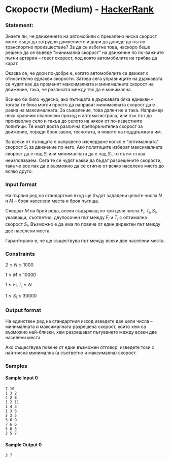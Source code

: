# Скорости (Medium) - [HackerRank](<https://www.hackerrank.com/contests/sda-hw-12-2023/challenges/challenge-2799>)


### Statement:

Знаете ли, че движението на автомобили с прекалено ниска скорост може също да затрудни движението и дори да доведе до пътно транспортно произшествие? За да се избегне това, наскоро беше решено да се въведе "минимална скорост" на движение по по-важните пътни артерии – тоест скорост, под която автомобилите не трябва да карат.

Оказва се, че дори по-добре е, когато автомобилите се движат с относително еднакви скорости. Затова сега управниците на държавата се чудят как да променят максималната и минималната скорост на движение, така, че разликата между тях да е минимална.

Всичко би било чудесно, ако пътищата в държавата бяха еднакви – тогава те биха могли просто да направят минималната скорост да е равна на максималната. За съжаление, това далеч не е така. Например нека сравним планински проход и автомагистрала, или пък път до произволно село и такъв до селото на някои от по-известните политици. Те имат доста различна препоръчителна скорост за движение, поради броя завои, теснотата, и нивото на поддръжката им.

За всеки от пътищата е направено изследване колко е "оптималната" скорост $S_i$ за движение по него. Ако политиците изберат максималната скорост да е под $S_i$ или минималната да е над $S_i$, то пътят става неизползваем. Сега те се чудят какви да бъдат разрешените скорости, така че все пак да е възможно да се стигне от всяко населено място до всяко друго.


### Input format

На първия ред на стандартния вход ще бъдат зададени целите числа $N$ и $M$ – броя населени места и броя пътища. 

Следват $M$ на брой реда, всеки съдържащ по три цели числа $F_i, T_i, S_i$, указващи, съответно, двупосочен път между $F_i$ и $T_i$ с оптимална скорост $S_i$. Възможно е да има по повече от един директен път между две населени места. 

Гарантирано е, че ще съществува път между всеки две населени места.


### Constraints

$2 \le N \le 1000$

$1 \le M \le 10000$

$1 \le F_i, T_i \le N$

$1 \le S_i \le 30000$

### Output format

На единствен ред на стандартния изход изведете две цели числа – минималната и максималната разрешена скорост, които хем са възможно най-близки, хем разрешават пътуването между всеки две населени места. 

Ако съществува повече от един възможен отговор, изведете този с най-ниска минимална (а съответно и максимална) скорост.


### Samples


#### Sample Input 0
```
7 10
1 3 2
4 2 8
1 2 11
1 4 3
1 3 6
5 3 5
3 6 9
7 6 6
5 6 3
2 5 7
```

#### Sample Output 0
```
3 7
```
